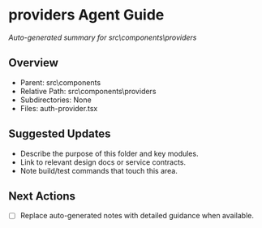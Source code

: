 ﻿# providers Agent Guide
*Auto-generated summary for src\components\providers*

## Overview
- Parent: src\components
- Relative Path: src\components\providers
- Subdirectories: None
- Files: auth-provider.tsx

## Suggested Updates
- Describe the purpose of this folder and key modules.
- Link to relevant design docs or service contracts.
- Note build/test commands that touch this area.

## Next Actions
- [ ] Replace auto-generated notes with detailed guidance when available.
